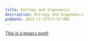 ```yaml
---
title: Entropy and Ergonomics
description: Entropy and Ergonomics
pubDate: 2023-11-27T17:57:00Z
---
```


[This is a legacy post!](https://old.tjbai.com/-NkGvO26P71rI4s-2MpV)
